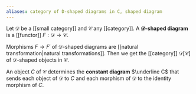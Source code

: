 ```yaml
---
aliases: category of D-shaped diagrams in C, shaped diagram
---
```

Let $\mathcal D$ be a [[small category]] and $\mathcal C$ any [[category]]. A **$\mathcal D$-shaped diagram** is a [[functor]] $F:\mathcal D\to \mathcal C$. 

Morphisms $F\to F'$ of $\mathcal D$-shaped diagrams are [[natural transformation|natural transformations]]. Then we get the [[category]] $\mathcal D[\mathcal C]$ of $\mathcal D$-shaped objects in $\mathcal C$. 

An object $C$ of $\mathcal C$ determines the **constant diagram** $\underline C$ that sends each object of $\mathcal D$ to $C$ and each morphism of $\mathcal D$ to the identity morphism of $C$.